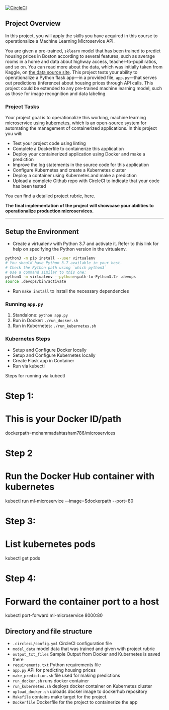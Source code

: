 [![CircleCI](https://circleci.com/gh/aht007/microservices-assignment.svg?style=svg)](https://circleci.com/gh/aht007/microservices-assignment)

## Project Overview

In this project, you will apply the skills you have acquired in this course to operationalize a Machine Learning Microservice API. 

You are given a pre-trained, `sklearn` model that has been trained to predict housing prices in Boston according to several features, such as average rooms in a home and data about highway access, teacher-to-pupil ratios, and so on. You can read more about the data, which was initially taken from Kaggle, on [the data source site](https://www.kaggle.com/c/boston-housing). This project tests your ability to operationalize a Python flask app—in a provided file, `app.py`—that serves out predictions (inference) about housing prices through API calls. This project could be extended to any pre-trained machine learning model, such as those for image recognition and data labeling.

### Project Tasks

Your project goal is to operationalize this working, machine learning microservice using [kubernetes](https://kubernetes.io/), which is an open-source system for automating the management of containerized applications. In this project you will:
* Test your project code using linting
* Complete a Dockerfile to containerize this application
* Deploy your containerized application using Docker and make a prediction
* Improve the log statements in the source code for this application
* Configure Kubernetes and create a Kubernetes cluster
* Deploy a container using Kubernetes and make a prediction
* Upload a complete Github repo with CircleCI to indicate that your code has been tested

You can find a detailed [project rubric, here](https://review.udacity.com/#!/rubrics/2576/view).

**The final implementation of the project will showcase your abilities to operationalize production microservices.**

---

## Setup the Environment

* Create a virtualenv with Python 3.7 and activate it. Refer to this link for help on specifying the Python version in the virtualenv. 
```bash
python3 -m pip install --user virtualenv
# You should have Python 3.7 available in your host. 
# Check the Python path using `which python3`
# Use a command similar to this one:
python3 -m virtualenv --python=<path-to-Python3.7> .devops
source .devops/bin/activate
```
* Run `make install` to install the necessary dependencies

### Running `app.py`

1. Standalone:  `python app.py`
2. Run in Docker:  `./run_docker.sh`
3. Run in Kubernetes:  `./run_kubernetes.sh`

### Kubernetes Steps

* Setup and Configure Docker locally
* Setup and Configure Kubernetes locally
* Create Flask app in Container
* Run via kubectl

Steps for running via kubectl

# Step 1:
# This is your Docker ID/path
dockerpath=mohammadahtasham786/microservices

# Step 2
# Run the Docker Hub container with kubernetes
kubectl run ml-microservice --image=$dockerpath --port=80

# Step 3:
# List kubernetes pods
kubectl get pods

# Step 4:
# Forward the container port to a host
kubectl port-forward ml-microservice 8000:80


## Directory and file structure

- `.circleci/config.yml` CircleCI configuration file
- `model_data` model data that was trained and given with project rubric
- `output_txt_files` Sample Output from Docker and Kubernetes is saved there
- `requirements.txt` Python requirements file
- `app.py` API for predicting housing prices
- `make_prediction.sh` file used for making predictions
- `run_docker.sh` runs docker container
- `run_kubernetes.sh` deploys docker container on Kubernetes cluster
- `upload_docker.sh` uploads docker image to dockerhub repository
- `Makefile` contains make target for the project. 
- `Dockerfile` Dockerfile for the project to containerize the app
